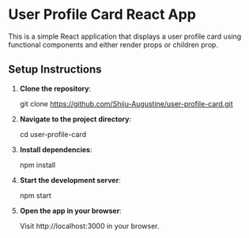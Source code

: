 # User Profile Card React App

This is a simple React application that displays a user profile card using functional components and either render props or children prop.

## Setup Instructions

1. **Clone the repository**:

   git clone https://github.com/Shiju-Augustine/user-profile-card.git

2. **Navigate to the project directory**:

    cd user-profile-card

3. **Install dependencies**:

    npm install

4. **Start the development server**:

    npm start

5. **Open the app in your browser**:

    Visit http://localhost:3000 in your browser.

   
